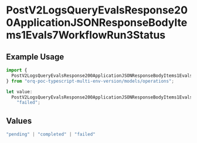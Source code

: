 # PostV2LogsQueryEvalsResponse200ApplicationJSONResponseBodyItems1Evals7WorkflowRun3Status

## Example Usage

```typescript
import {
  PostV2LogsQueryEvalsResponse200ApplicationJSONResponseBodyItems1Evals7WorkflowRun3Status,
} from "orq-poc-typescript-multi-env-version/models/operations";

let value:
  PostV2LogsQueryEvalsResponse200ApplicationJSONResponseBodyItems1Evals7WorkflowRun3Status =
    "failed";
```

## Values

```typescript
"pending" | "completed" | "failed"
```